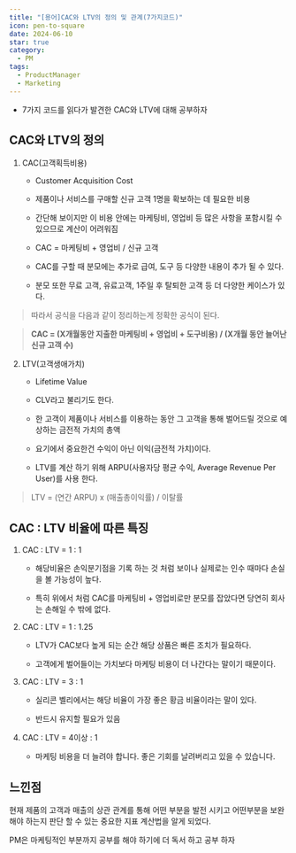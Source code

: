 ```yaml
---
title: "[용어]CAC와 LTV의 정의 및 관계(7가지코드)"
icon: pen-to-square
date: 2024-06-10
star: true
category:
  - PM
tags:
  - ProductManager
  - Marketing
---
```

- 7가지 코드를 읽다가 발견한 CAC와 LTV에 대해 공부하자
<!-- more -->
## CAC와 LTV의 정의

1. CAC(고객획득비용)

	- Customer Acquisition Cost 
	    
	- 제품이나 서비스를 구매할 신규 고객 1명을 확보하는 데 필요한 비용
	    
	- 간단해 보이지만 이 비용 안에는 마케팅비, 영업비 등 많은 사항을 포함시킬 수 있으므로 계산이 어려워짐
	    
	- CAC = 마케팅비 + 영업비 / 신규 고객
	    
	- CAC를 구할 때 분모에는 추가로 급여, 도구 등 다양한 내용이 추가 될 수 있다.
	    
	- 분모 또한 무료 고객, 유료고객, 1주일 후 탈퇴한 고객 등 더 다양한 케이스가 있다.
    

> 따라서 공식을 다음과 같이 정리하는게 정확한 공식이 된다.

> **CAC = (X개월동안 지출한 마케팅비 + 영업비 + 도구비용) / (X개월 동안 늘어난 신규 고객 수)**

2. LTV(고객생애가치)

	- Lifetime Value
	    
	- CLV라고 불리기도 한다.
	    
	- 한 고객이 제품이나 서비스를 이용하는 동안 그 고객을 통해 벌어드릴 것으로 예상하는 금전적 가치의 총액
	    
	- 요기에서 중요한건 수익이 아닌 이익(금전적 가치)이다.
	    
	- LTV를 계산 하기 위해 ARPU(사용자당 평균 수익, Average Revenue Per User)를 사용 한다.
    

> LTV = (연간 ARPU) x (매출총이익률) / 이탈률

## CAC : LTV 비율에 따른 특징

1. CAC : LTV = 1 : 1

	- 해당비율은 손익분기점을 기록 하는 것 처럼 보이나 실제로는 인수 때마다 손실을 볼 가능성이 높다.
	    
	- 특히 위에서 처럼 CAC를 마케팅비 + 영업비로만 분모를 잡았다면 당연히 회사는 손해일 수 밖에 없다.
    

2. CAC : LTV = 1 : 1.25

	- LTV가 CAC보다 높게 되는 순간 해당 상품은 빠른 조치가 필요하다.
	    
	- 고객에게 벌어들이는 가치보다 마케팅 비용이 더 나간다는 말이기 때문이다.
    

3. CAC : LTV = 3 : 1

	- 실리콘 벨리에서는 해당 비율이 가장 좋은 황금 비율이라는 말이 있다.
	    
	- 반드시 유지할 필요가 있음
    

4. CAC : LTV = 4이상 : 1

	- 마케팅 비용을 더 늘려야 합니다. 좋은 기회를 날려버리고 있을 수 있습니다.


## 느낀점

현재 제품의 고객과 매출의 상관 관계를 통해 어떤 부분을 발전 시키고 어떤부분을 보완해야 하는지 판단 할 수 있는 중요한 지표 계산법을 알게 되었다.

PM은 마케팅적인 부분까지 공부를 해야 하기에 더 독서 하고 공부 하자
